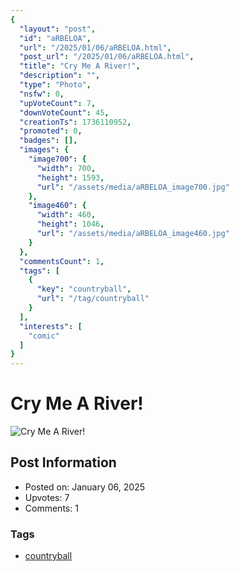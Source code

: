 ```yaml
---
{
  "layout": "post",
  "id": "aRBELOA",
  "url": "/2025/01/06/aRBELOA.html",
  "post_url": "/2025/01/06/aRBELOA.html",
  "title": "Cry Me A River!",
  "description": "",
  "type": "Photo",
  "nsfw": 0,
  "upVoteCount": 7,
  "downVoteCount": 45,
  "creationTs": 1736110952,
  "promoted": 0,
  "badges": [],
  "images": {
    "image700": {
      "width": 700,
      "height": 1593,
      "url": "/assets/media/aRBELOA_image700.jpg"
    },
    "image460": {
      "width": 460,
      "height": 1046,
      "url": "/assets/media/aRBELOA_image460.jpg"
    }
  },
  "commentsCount": 1,
  "tags": [
    {
      "key": "countryball",
      "url": "/tag/countryball"
    }
  ],
  "interests": [
    "comic"
  ]
}
---
```


# Cry Me A River!

![Cry Me A River!](/assets/media/aRBELOA_image700.jpg)

## Post Information

- Posted on: January 06, 2025
- Upvotes: 7
- Comments: 1

### Tags

- [countryball](/tag/countryball)
